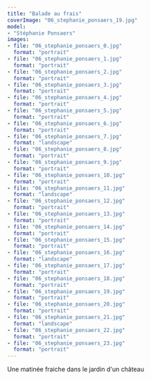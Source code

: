 ```yaml
---
title: "Balade au frais"
coverImage: "06_stephanie_ponsaers_19.jpg"
model: 
- "Stéphanie Ponsaers"
images:
- file: "06_stephanie_ponsaers_0.jpg"
  format: "portrait"
- file: "06_stephanie_ponsaers_1.jpg"
  format: "portrait"
- file: "06_stephanie_ponsaers_2.jpg"
  format: "portrait"
- file: "06_stephanie_ponsaers_3.jpg"
  format: "portrait"
- file: "06_stephanie_ponsaers_4.jpg"
  format: "portrait"
- file: "06_stephanie_ponsaers_5.jpg"
  format: "portrait"
- file: "06_stephanie_ponsaers_6.jpg"
  format: "portrait"
- file: "06_stephanie_ponsaers_7.jpg"
  format: "landscape"
- file: "06_stephanie_ponsaers_8.jpg"
  format: "portrait"
- file: "06_stephanie_ponsaers_9.jpg"
  format: "portrait"
- file: "06_stephanie_ponsaers_10.jpg"
  format: "portrait"
- file: "06_stephanie_ponsaers_11.jpg"
  format: "landscape"
- file: "06_stephanie_ponsaers_12.jpg"
  format: "portrait"
- file: "06_stephanie_ponsaers_13.jpg"
  format: "portrait"
- file: "06_stephanie_ponsaers_14.jpg"
  format: "portrait"
- file: "06_stephanie_ponsaers_15.jpg"
  format: "portrait"
- file: "06_stephanie_ponsaers_16.jpg"
  format: "landscape"
- file: "06_stephanie_ponsaers_17.jpg"
  format: "portrait"
- file: "06_stephanie_ponsaers_18.jpg"
  format: "portrait"
- file: "06_stephanie_ponsaers_19.jpg"
  format: "portrait"
- file: "06_stephanie_ponsaers_20.jpg"
  format: "portrait"
- file: "06_stephanie_ponsaers_21.jpg"
  format: "landscape"
- file: "06_stephanie_ponsaers_22.jpg"
  format: "portrait"
- file: "06_stephanie_ponsaers_23.jpg"
  format: "portrait"
---
```

Une matinée fraiche dans le jardin d'un château